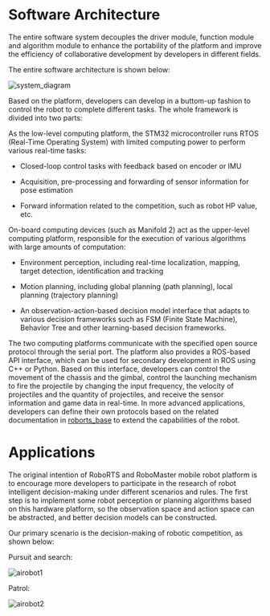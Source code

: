 # Software Architecture
The entire software system decouples the driver module, function module and algorithm module to enhance the portability of the platform and improve the efficiency of collaborative development by developers in different fields.

The entire software architecture is shown below:

![system_diagram](https://rm-static.djicdn.com/documents/20758/40aac2fa9e6b81547552996504129513.png)

Based on the platform, developers can develop in a buttom-up fashion to control the robot to complete different tasks. The whole framework is divided into two parts:


As the low-level computing platform, the STM32 microcontroller runs RTOS (Real-Time Operating System) with limited computing power to perform various real-time tasks:

- Closed-loop control tasks with feedback based on encoder or IMU

- Acquisition, pre-processing and forwarding of sensor information for pose estimation

- Forward information related to the competition, such as robot HP value, etc.

On-board computing devices (such as Manifold 2) act as the upper-level computing platform, responsible for the execution of various algorithms with large amounts of computation:

- Environment perception, including real-time localization, mapping, target detection, identification and tracking

- Motion planning, including global planning (path planning), local planning (trajectory planning)

- An observation-action-based decision model interface that adapts to various decision frameworks such as FSM (Finite State Machine), Behavior Tree and other learning-based decision frameworks.

The two computing platforms communicate with the specified open source protocol through the serial port. The platform also provides a ROS-based API interface, which can be used for secondary development in ROS using C++ or Python. Based on this interface, developers can control the movement of the chassis and the gimbal, control the launching mechanism to fire the projectile by changing the input frequency,  the velocity of projectiles and the quantity of projectiles, and receive the sensor information and game data in real-time. In more advanced applications, developers can define their own protocols based on the related documentation in [roborts_base](sdk_docs/roborts_base) to extend the capabilities of the robot.

# Applications

The original intention of RoboRTS and RoboMaster mobile robot platform is to encourage more developers to participate in the research of robot intelligent decision-making under different scenarios and rules. The first step is to implement some robot perception or planning algorithms based on this hardware platform, so the observation space and action space can be abstracted, and better decision models can be constructed.

Our primary scenario is the decision-making of robotic competition, as shown below:

Pursuit and search:

![airobot1](https://rm-static.djicdn.com/documents/20758/2c66c923154ae1547553014851539095.gif)

Patrol:

![airobot2](https://rm-static.djicdn.com/documents/20758/299a5a10c187a1547553038856640888.gif)




